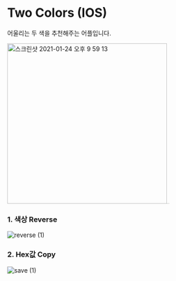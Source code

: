 # Two Colors (IOS)

어울리는 두 색을 추천해주는 어플입니다.

<img width="367" alt="스크린샷 2021-01-24 오후 9 59 13" src="https://user-images.githubusercontent.com/55382624/105631053-cb5aec80-5e8f-11eb-9308-6ac85334fc6e.png"  ><img src="https://user-images.githubusercontent.com/55382624/105630681-eaf11580-5e8d-11eb-8e23-fcf26627126e.png" alt="twoColorsMain" style="zoom:5%;" />



### 1. 색상 Reverse

![reverse (1)](https://user-images.githubusercontent.com/55382624/105630539-39ea7b00-5e8d-11eb-8deb-d9c064a5f081.gif)


### 2. Hex값 Copy

![save (1)](https://user-images.githubusercontent.com/55382624/105630671-d6148200-5e8d-11eb-9f3f-4458b9095bff.gif)

